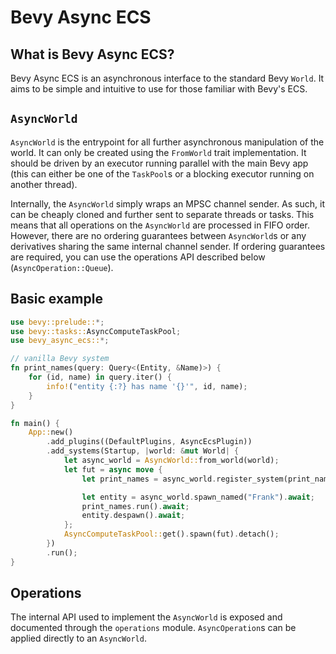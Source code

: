 # Bevy Async ECS

## What is Bevy Async ECS?

Bevy Async ECS is an asynchronous interface to the standard Bevy `World`.
It aims to be simple and intuitive to use for those familiar with Bevy's ECS.

## `AsyncWorld`

`AsyncWorld` is the entrypoint for all further asynchronous manipulation of the world.
It can only be created using the `FromWorld` trait implementation. 
It should be driven by an executor running parallel with the main Bevy app
(this can either be one of the `TaskPool`s or a blocking executor running on another thread).

Internally, the `AsyncWorld` simply wraps an MPSC channel sender.
As such, it can be cheaply cloned and further sent to separate threads or tasks.
This means that all operations on the `AsyncWorld` are processed in FIFO order.
However, there are no ordering guarantees between `AsyncWorld`s or any derivatives sharing the same internal channel sender.
If ordering guarantees are required, you can use the operations API described below (`AsyncOperation::Queue`).

## Basic example

```rust
use bevy::prelude::*;
use bevy::tasks::AsyncComputeTaskPool;
use bevy_async_ecs::*;

// vanilla Bevy system
fn print_names(query: Query<(Entity, &Name)>) {
    for (id, name) in query.iter() {
        info!("entity {:?} has name '{}'", id, name);
    }
}

fn main() {
    App::new()
        .add_plugins((DefaultPlugins, AsyncEcsPlugin))
        .add_systems(Startup, |world: &mut World| {
            let async_world = AsyncWorld::from_world(world);
            let fut = async move {
                let print_names = async_world.register_system(print_names).await;

                let entity = async_world.spawn_named("Frank").await;
                print_names.run().await;
                entity.despawn().await;
            };
            AsyncComputeTaskPool::get().spawn(fut).detach();
        })
        .run();
}
```

## Operations

The internal API used to implement the `AsyncWorld` is exposed and documented through the `operations` module. 
`AsyncOperation`s can be applied directly to an `AsyncWorld`. 
